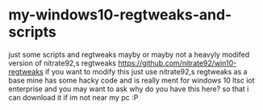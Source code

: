 # my-windows10-regtweaks-and-scripts
just some scripts and regtweaks mayby or mayby not a heavyly modifed version of nitrate92,s regtweaks https://github.com/nitrate92/win10-regtweaks
if you want to modify this just use nitrate92,s regtweaks as a base mine has some hacky code and is really ment for windows 10 ltsc iot enterprise 
and you may want to ask why do you have this here? so that i can download it if im not near my pc :P
